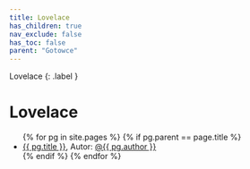 ```yaml
---
title: Lovelace
has_children: true
nav_exclude: false
has_toc: false
parent: "Gotowce"
---
```

Lovelace
{: .label }

# Lovelace

<ul>
    {% for pg in site.pages %}
        {% if pg.parent == page.title %}
            <li>
                <a href="{{ site.url }}{{ site.baseurl }}/{{ pg.url }}">{{ pg.title }}</a>, Autor: <a href="https://github.com/{{ pg.author }}">@{{ pg.author }}</a>
            </li>
        {% endif %}
    {% endfor %}
</ul>

